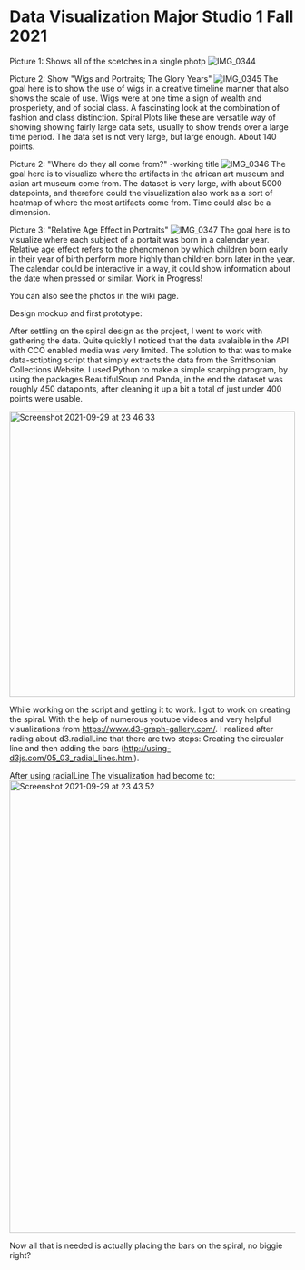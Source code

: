 # Data Visualization Major Studio 1 Fall 2021


Picture 1: Shows all of the scetches in a single photp
![IMG_0344](https://user-images.githubusercontent.com/73747671/132769152-e50b12ef-f2bd-423f-bf44-389fe3cee8ac.jpg)

Picture 2: Show "Wigs and Portraits; The Glory Years"
![IMG_0345](https://user-images.githubusercontent.com/73747671/132769156-8c13b72a-41b9-41f0-a2d7-073fd72e39a3.jpg)
The goal here is to show the use of wigs in a creative timeline manner that also shows the scale of use. Wigs were at one time a sign of 
wealth and prosperiety, and of social class. A fascinating look at the combination of fashion and class distinction. Spiral Plots like these are versatile way of showing showing fairly large data sets, usually to show trends over a large time period.
The data set is not very large, but large enough. About 140 points.

Picture 2: "Where do they all come from?" -working title
![IMG_0346](https://user-images.githubusercontent.com/73747671/132769161-4bfd1625-82b9-4173-9ebb-f990e566bfa2.jpg)
The goal here is to visualize where the artifacts in the african art museum and asian art museum come from. The dataset is very large, with about 5000 datapoints, 
and therefore could the visualization also work as a sort of heatmap of where the most artifacts come from. Time could also be a dimension.

Picture 3: "Relative Age Effect in Portraits"
![IMG_0347](https://user-images.githubusercontent.com/73747671/132769164-0f1648c8-47e8-459d-b115-002cc8335e01.jpg)
The goal here is to visualize where each subject of a portait was born in a calendar year. Relative age effect refers to the phenomenon by which children born early in their year of birth perform more highly than children born later in the year. The calendar could be interactive in a way, it could show information about the date when pressed or similar. Work in Progress!



You can also see the photos in the wiki page.


Design mockup and first prototype:

After settling on the spiral design as the project, I went to work with gathering the data. Quite quickly I noticed that the data avalaible in the API with CCO enabled media was very limited. The solution to that was to make data-sctipting script that simply extracts the data from the Smithsonian Collections Website. 
I used Python to make a simple scarping program, by using the packages BeautifulSoup and Panda, in the end the dataset was roughly 450 datapoints, after cleaning it up a bit a total of just under 400 points were usable.

<img width="503" alt="Screenshot 2021-09-29 at 23 46 33" src="https://user-images.githubusercontent.com/73747671/136600257-2fad5ce3-eae8-4740-badf-80214a38389b.png">
 
While working on the script and getting it to work. I got to work on creating the spiral. With the help of numerous youtube videos and very helpful visualizations from https://www.d3-graph-gallery.com/. I realized after rading about d3.radialLine that there are two steps: Creating the circualar line and then adding the bars (http://using-d3js.com/05_03_radial_lines.html).

After using radialLine The visualization had become to:
<img width="797" alt="Screenshot 2021-09-29 at 23 43 52" src="https://user-images.githubusercontent.com/73747671/136600954-277e5b08-80f4-467d-a49b-e2a0b3220b5a.png">

Now all that is needed is actually placing the bars on the spiral, no biggie right? 
